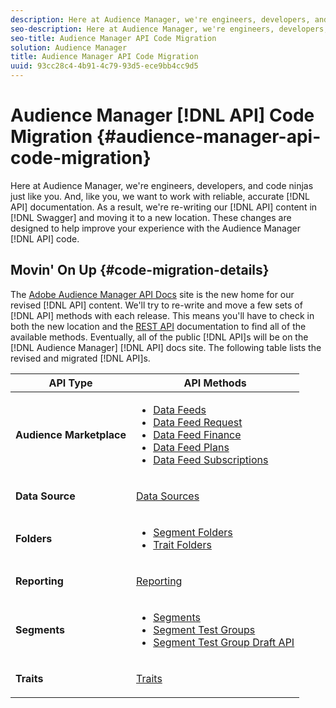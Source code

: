 ```yaml
---
description: Here at Audience Manager, we're engineers, developers, and code ninjas just like you. And, like you, we want to work with reliable, accurate API documentation. As a result, we're re-writing our API content in Swagger and moving it to a new location. These changes are designed to help improve your experience with the Audience Manager API code.
seo-description: Here at Audience Manager, we're engineers, developers, and code ninjas just like you. And, like you, we want to work with reliable, accurate API documentation. As a result, we're re-writing our API content in Swagger and moving it to a new location. These changes are designed to help improve your experience with the Audience Manager API code.
seo-title: Audience Manager API Code Migration
solution: Audience Manager
title: Audience Manager API Code Migration
uuid: 93cc28c4-4b91-4c79-93d5-ece9bb4cc9d5
---
```


# Audience Manager [!DNL API] Code Migration {#audience-manager-api-code-migration}

Here at Audience Manager, we're engineers, developers, and code ninjas just like you. And, like you, we want to work with reliable, accurate [!DNL API] documentation. As a result, we're re-writing our [!DNL API] content in [!DNL Swagger] and moving it to a new location. These changes are designed to help improve your experience with the Audience Manager [!DNL API] code.

## Movin' On Up {#code-migration-details}

<!-- api-swagger-migration.xml -->

The [Adobe Audience Manager API Docs](https://bank.demdex.com/portal/swagger/index.html) site is the new home for our revised [!DNL API] content. We'll try to re-write and move a few sets of [!DNL API] methods with each release. This means you'll have to check in both the new location and the [REST API](../api/rest-api-main/rest-api-main.md#concept_B512E6C3410A4304A672588A60A792B1) documentation to find all of the available methods. Eventually, all of the public [!DNL API]s will be on the [!DNL Audience Manager] [!DNL API] docs site. The following table lists the revised and migrated [!DNL API]s.

<table id="table_CD3C244CB02C48C898745FB982EC828C"> 
 <thead> 
  <tr> 
   <th colname="col1" class="entry"> API Type </th> 
   <th colname="col2" class="entry"> API Methods </th> 
  </tr> 
 </thead>
 <tbody> 
  <tr> 
   <td colname="col1"> <p> <b>Audience Marketplace</b> </p> </td> 
   <td colname="col2"> <p> 
     <ul id="ul_4CFB3FAAC0B04E5AADD80E7D7FAF2722"> 
      <li id="li_50EE5F6B2278480E9FEA04AD51664F9D"> <a href="https://bank.demdex.com/portal/swagger/index.html#!/?f=Data_Feed_API" format="https" scope="external"> Data Feeds</a> </li> 
      <li id="li_5D372E3819014AB78C12048A9A2DC89F"> <a href="https://bank.demdex.com/portal/swagger/index.html#!/Data_Feed_Request_API/" format="https" scope="external"> Data Feed Request</a> </li> 
      <li id="li_0582688D08C346C68B81D86A5C46E053"> <a href="https://bank.demdex.com/portal/swagger/index.html#!/?f=Data_Feed_Finance_API" format="https" scope="external"> Data Feed Finance</a> </li> 
      <li id="li_C1C1CB42D6A74803B4672F6EE2D2D08C"> <a href="https://bank.demdex.com/portal/swagger/index.html#!/?f=Data_Feed_Plans_API" format="https" scope="external"> Data Feed Plans</a> </li> 
      <li id="li_D8F9D791D0824287B9D0B0585E3106AB"> <a href="https://bank.demdex.com/portal/swagger/index.html#!/Data_Feed_Subscription_API" format="https" scope="external"> Data Feed Subscriptions</a> </li> 
     </ul> </p> </td> 
  </tr> 
  <tr> 
   <td colname="col1"> <p> <b>Data Source</b> </p> </td> 
   <td colname="col2"> <p> <a href="https://bank.demdex.com/portal/swagger/index.html#!/Data_Source_API" format="https" scope="external"> Data Sources</a> </p> </td> 
  </tr> 
  <tr> 
   <td colname="col1"> <p> <b>Folders</b> </p> </td> 
   <td colname="col2"> <p> 
     <ul id="ul_FD05673B372141F3B0EF2C79A338F744"> 
      <li id="li_5D16FCAF6F0E411694A1CFBE9571BDAC"> <a href="https://bank.demdex.com/portal/swagger/index.html#!/Segment_Folder_API" format="https" scope="external"> Segment Folders</a> </li> 
      <li id="li_5DC088C0F8CA4FC193248366C8400030"> <a href="https://bank.demdex.com/portal/swagger/index.html#!/Trait_Folder_API" scope="external" format="https"> Trait Folders</a> </li> 
     </ul> </p> </td> 
  </tr> 
  <tr> 
   <td colname="col1"> <p> <b>Reporting</b> </p> </td> 
   <td colname="col2"> <p> <a href="https://bank.demdex.com/portal/swagger/index.html#!/Reporting_API" format="https" scope="external"> Reporting</a> </p> </td> 
  </tr> 
  <tr> 
   <td colname="col1"> <p> <b>Segments</b> </p> </td> 
   <td colname="col2"> <p> 
     <ul id="ul_098B0655653D4846B70349A35A055C19"> 
      <li id="li_41A3003BF41147969BC88D4F12A5C1BB"> <a href="https://bank.demdex.com/portal/swagger/index.html#!/Segments_API" format="https" scope="external"> Segments</a> </li> 
      <li id="li_22A858D377634D88AE58BE2CE924169C"> <a href="https://bank.demdex.com/portal/swagger/index.html#!/Segment_Test_Group_API/" format="https" scope="external"> Segment Test Groups</a> </li> 
      <li id="li_2B505A1B43CF4B29A0336106C321E7FD"> <a href="https://bank.demdex.com/portal/swagger/index.html#!/Segment_Test_Group_Draft_API/" format="https" scope="external"> Segment Test Group Draft API</a> </li> 
     </ul> </p> </td> 
  </tr> 
  <tr> 
   <td colname="col1"> <p> <b>Traits</b> </p> </td> 
   <td colname="col2"> <p> <a href="https://bank.demdex.com/portal/swagger/index.html#!/Traits_API" format="https" scope="external"> Traits</a> </p> </td> 
  </tr>
 </tbody>
</table>
